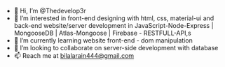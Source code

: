 - 👋 Hi, I’m @Thedevelop3r
- 👀 I’m interested in front-end designing with html, css, material-ui and back-end website/server development in JavaScript-Node-Express | MongooseDB | Atlas-Mongoose | Firebase - RESTFULL-API,s
- 🌱 I’m currently learning website front-end - dom manipulation
- 💞️ I’m looking to collaborate on server-side development with database
- 📫 Reach me at bilalarain444@gmail.com
